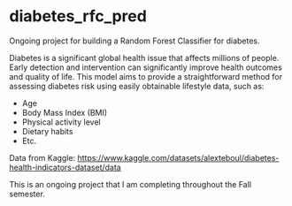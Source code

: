 # diabetes_rfc_pred
Ongoing project for building a Random Forest Classifier for diabetes.

Diabetes is a significant global health issue that affects millions of people. Early detection and intervention can significantly improve health outcomes and quality of life. This model aims to provide a straightforward method for assessing diabetes risk using easily obtainable lifestyle data, such as:
- Age
- Body Mass Index (BMI)
- Physical activity level
- Dietary habits
- Etc.

Data from Kaggle: https://www.kaggle.com/datasets/alexteboul/diabetes-health-indicators-dataset/data

This is an ongoing project that I am completing throughout the Fall semester.

